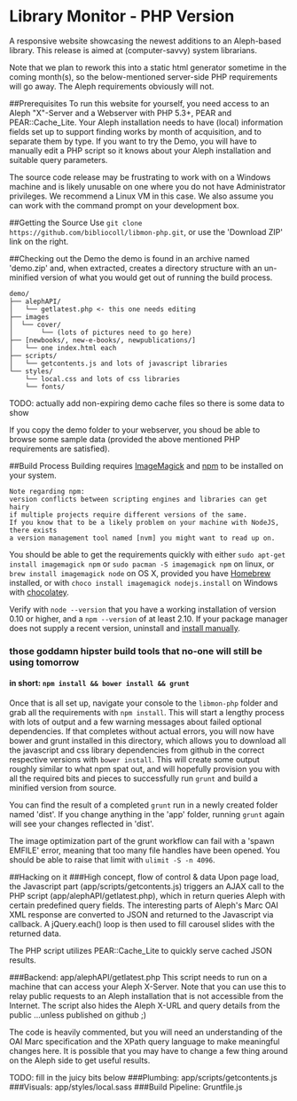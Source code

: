 # Library Monitor - PHP Version
A responsive website showcasing the newest additions to an Aleph-based library.
This release is aimed at (computer-savvy) system librarians.

Note that we plan to rework this into a static html generator sometime in the
coming month(s), so the below-mentioned server-side PHP requirements will go
away. The Aleph requirements obviously will not.

##Prerequisites
To run this website for yourself, you need access to an Aleph "X"-Server and
a Webserver with PHP 5.3+, PEAR and PEAR::Cache_Lite. Your Aleph installation
needs to have (local) information fields set up to support finding works by
month of acquisition, and to separate them by type. If you want to try the
Demo, you will have to manually edit a PHP script so it knows about your Aleph
installation and suitable query parameters.

The source code release may be frustrating to work with on a Windows machine
and is likely unusable on one where you do not have Administrator privileges.
We recommend a Linux VM in this case. We also assume you can work with
the command prompt on your development box.

##Getting the Source
Use `git clone https://github.com/bibliocoll/libmon-php.git`, or use the
'Download ZIP' link on the right.

##Checking out the Demo
the demo is found in an archive named 'demo.zip' and, when extracted, creates
a directory structure with an un-minified version of what you would get out of
running the build process.


```
demo/
├── alephAPI/
│   └── getlatest.php <- this one needs editing
├── images
│  └── cover/
│       └── (lots of pictures need to go here)
├── [newbooks/, new-e-books/, newpublications/]
│   └── one index.html each
├── scripts/
│   └── getcontents.js and lots of javascript libraries
└── styles/
    └── local.css and lots of css libraries
    └── fonts/
```

TODO: actually add non-expiring demo cache files so there is some data to show

If you copy the demo folder to your webserver, you shoud be able to browse some
sample data (provided the above mentioned PHP requirements are satisfied).

##Build Process
Building requires [ImageMagick] and [npm] to be installed on your system.

```
Note regarding npm:
version conflicts between scripting engines and libraries can get hairy
if multiple projects require different versions of the same.
If you know that to be a likely problem on your machine with NodeJS, there exists
a version management tool named [nvm] you might want to read up on.
```

You should be able to get the requirements quickly with either
`sudo apt-get install imagemagick npm` or `sudo pacman -S imagemagick npm` on
linux, or `brew install imagemagick node` on OS X, provided you have
[Homebrew] installed, or with `choco install imagemagick nodejs.install` on
Windows with [chocolatey].

Verify with `node --version` that you have a working installation of version
0.10 or higher, and a `npm --version` of at least 2.10.
If your package manager does not supply a recent version, uninstall and
[install manually].

### those goddamn hipster build tools that no-one will still be using tomorrow
#### in short: `npm install && bower install && grunt`

Once that is all set up, navigate your console to the `libmon-php` folder and
grab all the requirements with `npm install`. This will start a lengthy process
with lots of output and a few warning messages about failed optional
dependencies. If that completes without actual errors, you will now have bower
and grunt installed in this directory, which allows you to download all the
javascript and css library dependencies from github in the correct respective
versions with `bower install`. This will create some output roughly similar to
what npm spat out, and will hopefully provision you with all the required bits
and pieces to successfully run `grunt` and build a minified version from
source.

You can find the result of a completed `grunt` run in a newly created folder
named 'dist'. If you change anything in the 'app' folder, running `grunt`
again will see your changes reflected in 'dist'.

The image optimization part of the grunt workflow can fail with a 'spawn EMFILE'
error, meaning that too many file handles have been opened. You should be able
to raise that limit with `ulimit -S -n 4096`.

##Hacking on it
###High concept, flow of control & data
Upon page load, the Javascript part (app/scripts/getcontents.js) triggers an
AJAX call to the PHP script (app/alephAPI/getlatest.php), which in return
queries Aleph with certain predefined query fields. The interesting parts of
Aleph's Marc OAI XML response are converted to JSON and returned to the
Javascript via callback. A jQuery.each() loop is then used to fill carousel
slides with the returned data.

The PHP script utilizes PEAR::Cache_Lite to quickly serve cached JSON results.

###Backend: app/alephAPI/getlatest.php
This script needs to run on a machine that can access your Aleph X-Server.
Note that you can use this to relay public requests to an Aleph installation
that is not accessible from the Internet. The script also hides the Aleph X-URL
and query details from the public ...unless published on github ;)

The code is heavily commented, but you will need an understanding of the
OAI Marc specification and the XPath query language to make meaningful
changes here. It is possible that you may have to change a few thing around
on the Aleph side to get useful results.

TODO: fill in the juicy bits below
###Plumbing: app/scripts/getcontents.js
###Visuals: app/styles/local.sass
###Build Pipeline: Gruntfile.js


[ImageMagick]: http://www.imagemagick.org/script/index.php
[npm]: https://www.npmjs.com/
[Homebrew]: http://brew.sh/
[chocolatey]: https://chocolatey.org/
[nvm]: https://github.com/creationix/nvm
[install manually]: https://nodejs.org/download/
